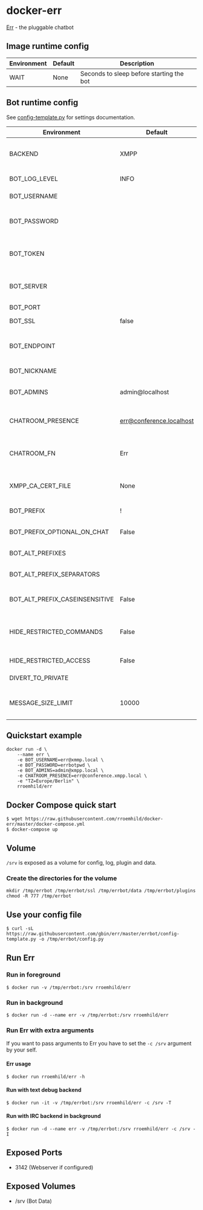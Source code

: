 # docker-err

[Err](http://errbot.net) - the pluggable chatbot

## Image runtime config

Environment       | Default                       | Description
----------------- | ----------------------------- | ----------------
WAIT              | None                          | Seconds to sleep before starting the bot

## Bot runtime config

See [config-template.py](https://raw.githubusercontent.com/gbin/err/master/errbot/config-template.py) for settings documentation.

Environment       | Default                      | Description
----------------- | ---------------------------- | --------------------
BACKEND           | XMPP                         | Chat server type. (XMPP, Text, HipChat, Slack, IRC)
BOT_LOG_LEVEL     | INFO                         | Change log level
BOT_USERNAME      |                              | The JID of the user
BOT_PASSWORD      |                              | The corresponding password for the user
BOT_TOKEN         |                              | Token for HipChat and Slack backend
BOT_SERVER        |                              | Server address for XMPP and HipChat
BOT_PORT          |                              | Server port
BOT_SSL           | false                        | IRC Backend: Use SSL
BOT_ENDPOINT      |                              | HipChat endpoint for hosted HipChat
BOT_NICKNAME      |                              | IRC Backend: Nickname
BOT_ADMINS        | admin@localhost              | Bot admins separated with comma
CHATROOM_PRESENCE | err@conference.localhost     | The FullName, or nickname, your bot should use
CHATROOM_FN       | Err                          | Chatrooms your bot should join on startup
XMPP_CA_CERT_FILE | None                         | Path to a file containing certificate authorities
BOT_PREFIX        | !                            | Command prefix
BOT_PREFIX_OPTIONAL_ON_CHAT | False              | Optional prefix for normal chat
BOT_ALT_PREFIXES            |                    | Alternative prefixes
BOT_ALT_PREFIX_SEPARATORS   |                    | Alternative prefixes separators
BOT_ALT_PREFIX_CASEINSENSITIVE | False           | Require correct capitalization
HIDE_RESTRICTED_COMMANDS    | False              | Hide the restricted commands from the help output
HIDE_RESTRICTED_ACCESS      | False              | Do not reply error message
DIVERT_TO_PRIVATE           |                    | Private commands
MESSAGE_SIZE_LIMIT          | 10000              | Maximum length a single message may be

## Quickstart example

```
docker run -d \
    --name err \
    -e BOT_USERNAME=err@xmmp.local \
    -e BOT_PASSWORD=errbotpwd \
    -e BOT_ADMINS=admin@xmpp.local \
    -e CHATROOM_PRESENCE=err@conference.xmpp.local \
    -e "TZ=Europe/Berlin" \
    rroemhild/err
```

## Docker Compose quick start

```
$ wget https://raw.githubusercontent.com/rroemhild/docker-err/master/docker-compose.yml
$ docker-compose up
```

## Volume

```/srv``` is exposed as a volume for config, log, plugin and data.

### Create the directories for the volume

```
mkdir /tmp/errbot /tmp/errbot/ssl /tmp/errbot/data /tmp/errbot/plugins
chmod -R 777 /tmp/errbot
```

## Use your config file

```
$ curl -sL https://raw.githubusercontent.com/gbin/err/master/errbot/config-template.py -o /tmp/errbot/config.py
```

## Run Err

### Run in foreground

```
$ docker run -v /tmp/errbot:/srv rroemhild/err
```

### Run in background

```
$ docker run -d --name err -v /tmp/errbot:/srv rroemhild/err
```

### Run Err with extra arguments

If you want to pass arguments to Err you have to set the `-c /srv` argument by your self.

#### Err usage

```
$ docker run rroemhild/err -h
```

#### Run with text debug backend

```
$ docker run -it -v /tmp/errbot:/srv rroemhild/err -c /srv -T
```

#### Run with IRC backend in background

```
$ docker run -d --name err -v /tmp/errbot:/srv rroemhild/err -c /srv -I
```

## Exposed Ports

* 3142 (Webserver if configured)

## Exposed Volumes

* /srv (Bot Data)
